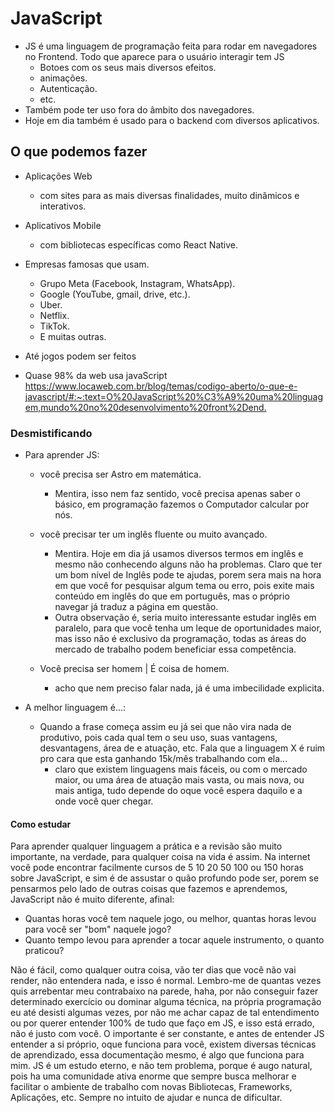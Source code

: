 # JavaScript

* JS é uma linguagem de programação feita para rodar em navegadores no Frontend. Todo que aparece para o usuário interagir tem JS
  * Botoes com os seus mais diversos efeitos.
  * animações.
  * Autenticação.
  * etc.
* Também pode ter uso fora do âmbito dos navegadores.
* Hoje em dia também é usado para o backend com diversos aplicativos.

## O que podemos fazer

* Aplicações Web
  * com sites para as mais diversas finalidades, muito dinâmicos e interativos.
* Aplicativos Mobile
  * com bibliotecas específicas como React Native.
* Empresas famosas que usam.
  * Grupo Meta (Facebook, Instagram, WhatsApp).
  * Google (YouTube, gmail, drive, etc.).
  * Uber.
  * Netflix.
  * TikTok.
  * E muitas outras.
* Até jogos podem ser feitos

* Quase 98% da web usa javaScript
  <https://www.locaweb.com.br/blog/temas/codigo-aberto/o-que-e-javascript/#:~:text=O%20JavaScript%20%C3%A9%20uma%20linguagem,mundo%20no%20desenvolvimento%20front%2Dend.>

### Desmistificando

* Para aprender JS:

  * você precisa ser Astro em matemática.
    * Mentira, isso nem faz sentido, você precisa apenas saber o básico, em programação fazemos o Computador calcular por nós.

  * você precisar ter um inglês fluente ou muito avançado.
    * Mentira. Hoje em dia já usamos diversos termos em inglês e mesmo não conhecendo alguns não ha problemas. Claro que ter um bom nível de Inglês pode te ajudas, porem sera mais na hora em que você for pesquisar algum tema ou erro, pois exite mais conteúdo em inglês do que em português, mas o próprio navegar já traduz a página em questão.
    * Outra observação é, seria muito interessante estudar inglês em paralelo, para que você tenha um leque de oportunidades maior, mas isso não é exclusivo da programação, todas as áreas do mercado de trabalho podem beneficiar essa competência.

  * Você precisa ser homem | É coisa de homem.
    * acho que nem preciso falar nada, já é uma imbecilidade explicita.

* A melhor linguagem é...:

  * Quando a frase começa assim eu já sei que não vira nada de produtivo, pois cada qual tem o seu uso, suas vantagens, desvantagens, área de e atuação, etc. Fala que a linguagem X é ruim pro cara que esta ganhando 15k/mês trabalhando com ela...
    * claro que existem linguagens mais fáceis, ou com o mercado maior, ou uma área de atuação mais vasta, ou mais nova, ou mais antiga, tudo depende do oque você espera daquilo e a onde você quer chegar.

#### Como estudar

 Para aprender qualquer linguagem a prática e a revisão são muito importante, na verdade, para qualquer coisa na vida é assim.
 Na internet você pode encontrar facilmente cursos de 5 10 20 50 100 ou 150 horas sobre JavaScript, e sim é de assustar o quão profundo pode ser, porem se pensarmos pelo lado de outras coisas que fazemos e aprendemos, JavaScript não é muito diferente, afinal:

* Quantas horas você tem naquele jogo, ou melhor, quantas horas levou para você ser "bom" naquele jogo?
* Quanto tempo levou para aprender a tocar aquele instrumento, o quanto praticou?

 Não é fácil, como qualquer outra coisa, vão ter dias que você não vai render, não entendera nada, e isso é normal. Lembro-me de quantas vezes quis arrebentar meu contrabaixo na parede, haha, por não conseguir fazer determinado exercício ou dominar alguma técnica, na própria programação eu até desisti algumas vezes, por não me achar capaz de tal entendimento ou por querer entender 100% de tudo que faço em JS, e isso está errado, não é justo com você.
 O importante é ser constante, e antes de entender JS entender a si próprio, oque funciona para você, existem diversas técnicas de aprendizado, essa documentação mesmo, é algo que funciona para mim.
JS é um estudo eterno, e não tem problema, porque é augo natural, pois ha uma comunidade ativa enorme que sempre busca melhorar e facilitar o ambiente de trabalho com novas Bibliotecas, Frameworks, Aplicações, etc. Sempre no intuito de ajudar e nunca de dificultar.